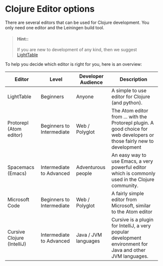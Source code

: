 # Clojure Editor options

There are several editors that can be used for Clojure development.  You only need one editor and the Leiningen build tool.

> #### Hint::
> If you are new to development of any kind, then we suggest [LightTable](lighttable/)


To help you decide which editor is right for you, here is an overview:

| Editor                     | Level                     | Developer Audience   | Description                                                                                                              |
|----------------------------|---------------------------|----------------------|--------------------------------------------------------------------------------------------------------------------------|
| LightTable                 | Beginners                 | Anyone               | A simple to use editor for Clojure (and python).                                                                         |
| Protorepl (Atom editor)    | Beginners to Intermediate | Web / Polyglot       | The Atom editor from ... with the Protorepl plugin.  A good choice for web developers or those fairly new to development |
| Spacemacs (Emacs)          | Intermediate to Advanced  | Adventurous people   | An easy way to use Emacs, a very powerful editor which is commonly used in the Clojure community.                        |
| Microsoft Code             | Beginners to Intermediate | Web / Polyglot       | A fairly simple editor from Microsoft, similar to the Atom editor                                                        |
| Cursive Clojure (IntelliJ) | Intermediate to Advanced  | Java / JVM languages | Cursive is a plugin for IntelliJ, a very popular development environment for Java and other JVM languages.               |
